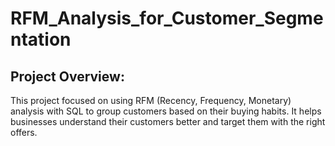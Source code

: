 # RFM_Analysis_for_Customer_Segmentation
## Project Overview:
This project focused on using RFM (Recency, Frequency, Monetary) analysis with SQL to group customers based on their buying habits. It helps businesses understand their customers better and target them with the right offers.
